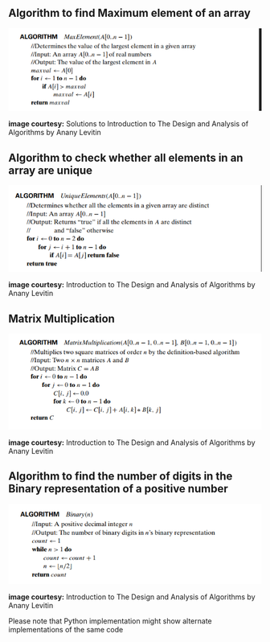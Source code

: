 ## Algorithm to find Maximum element of an array

![pesudo_max](../../img/maxelement.png)

**image courtesy:** Solutions to Introduction to The Design and Analysis of Algorithms by Anany Levitin

## Algorithm to check whether all elements in an array are unique

![pesudo_unique](../../img/uniquearray.png)

**image courtesy:** Introduction to The Design and Analysis of Algorithms by Anany Levitin

## Matrix Multiplication

![pesudo_matmul](../../img/matrixmultiplication.png)

**image courtesy:** Introduction to The Design and Analysis of Algorithms by Anany Levitin

## Algorithm to find the number of digits in the Binary representation of a positive number

![pesudo_binary](../../img/binary.png)

**image courtesy:** Introduction to The Design and Analysis of Algorithms by Anany Levitin

Please note that Python implementation might show alternate implementations of the same code